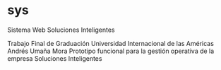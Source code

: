 # sys
Sistema Web Soluciones Inteligentes

Trabajo Final de Graduación
Universidad Internacional de las Américas
Andrés Umaña Mora
Prototipo funcional para la gestión operativa de la empresa Soluciones Inteligentes
